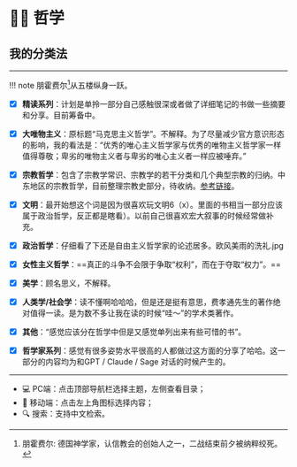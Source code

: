 # 🧗‍♂️ 哲学

## 我的分类法
----

!!! note
    朋霍费尔[^1]从五楼纵身一跃。

- [x] **精读系列**：计划是单拎一部分自己感触很深或者做了详细笔记的书做一些摘要和分享。目前筹备中。
- [x] **大唯物主义**：原标题“马克思主义哲学”。不解释。为了尽量减少官方意识形态的影响，我的看法是：“优秀的唯心主义哲学家与优秀的唯物主义哲学家一样值得尊敬；卑劣的唯物主义者与卑劣的唯心主义者一样应被唾弃。”
- [x] **宗教哲学**：包含了宗教学常识、宗教学的若干分类和几个典型宗教的归纳。中东地区的宗教哲学，目前整理宗教史部分，待收纳。[参考链接](../History/Arabians.md)。
- [x] **文明**：最开始想这个词是因为很喜欢玩文明6（x）。里面的书相当一部分应该属于政治哲学，反正都是瞎看）。以前自己很喜欢宏大叙事的时候经常做补充。
- [x] **政治哲学**：仔细看了下还是自由主义哲学家的论述居多。欧风美雨的洗礼.jpg
- [x] **女性主义哲学**：==真正的斗争不会限于争取“权利”，而在于夺取“权力”。==
- [x] **美学**：顾名思义，不解释。
- [x] **人类学/社会学**：读不懂啊哈哈哈，但是还是挺有意思，费孝通先生的著作绝对值得一读。是为数不多让我在读的时候“哇～”的学术类著作。
- [x] **其他**：“感觉应该分在哲学中但是又感觉单列出来有些可惜的书”。
- [x] **哲学家系列**：感觉有很多姿势水平很高的人都做过这方面的分享了哈哈。这一部分的内容均为和GPT / Claude / Sage 对话的时候产生的。



----------

- 💻 PC端：点击顶部导航栏选择主题，左侧查看目录；
- 📱 移动端：点击左上角图标选择内容；
- 🔍 搜索：支持中文检索。


[^1]: 朋霍费尔: 德国神学家，认信教会的创始人之一，二战结束前夕被纳粹绞死。